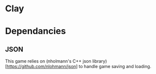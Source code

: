 # Clay

# Dependancies

## JSON
This game relies on (nholmann's C++ json library)[https://github.com/nlohmann/json] to handle game saving and
loading.
